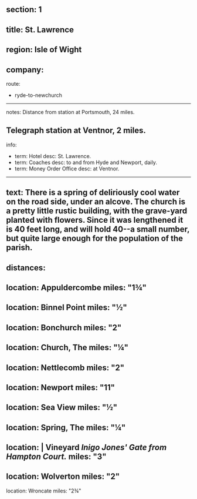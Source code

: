 section: 1
----
title: St. Lawrence
----
region: Isle of Wight
----
company:
----
route:
- ryde-to-newchurch
----
notes: Distance from station at Portsmouth, 24 miles.

Telegraph station at Ventnor, 2 miles.
----
info:
- term: Hotel
  desc: St. Lawrence.
- term: Coaches
  desc: to and from Hyde and Newport, daily.
- term: Money Order Office
  desc: at Ventnor.
----
text: There is a spring of deliriously cool water on the road side, under an alcove. The church is a pretty little rustic building, with the grave-yard planted with flowers. Since it was lengthened it is 40 feet long, and will hold 40--a small number, but quite large enough for the population of the parish.
----
distances:
-
  location: Appuldercombe
  miles: "1¾"
-
  location: Binnel Point
  miles: "½"
-
  location: Bonchurch
  miles: "2"
-
  location: Church, The
  miles: "¼"
-
  location: Nettlecomb
  miles: "2"
-
  location: Newport
  miles: "11"
-
  location: Sea View
  miles: "½"
-
  location: Spring, The
  miles: "¼"
-
  location: |
    Vineyard
    *Inigo Jones' Gate from Hampton Court.*
  miles: "3"
-
  location: Wolverton
  miles: "2"
-
  location: Wroncate
  miles: "2¾"
